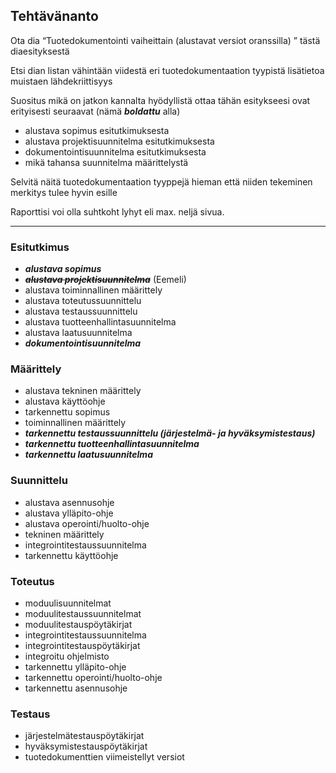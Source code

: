 ## Tehtävänanto

Ota dia “Tuotedokumentointi vaiheittain (alustavat versiot oranssilla) ” tästä diaesityksestä

Etsi dian listan vähintään viidestä eri tuotedokumentaation tyypistä lisätietoa muistaen lähdekriittisyys

Suositus mikä on jatkon kannalta hyödyllistä ottaa tähän esitykseesi ovat erityisesti seuraavat (nämä ***boldattu*** alla)
- alustava sopimus esitutkimuksesta
- alustava projektisuunnitelma esitutkimuksesta
- dokumentointisuunnitelma esitutkimuksesta
- mikä tahansa suunnitelma määrittelystä

Selvitä näitä tuotedokumentaation tyyppejä hieman että niiden tekeminen merkitys tulee hyvin esille

Raporttisi voi olla suhtkoht lyhyt eli max. neljä sivua. 


______________

### Esitutkimus
- ***alustava sopimus***
- ~~***alustava projektisuunnitelma***~~ (Eemeli)
- alustava toiminnallinen määrittely  
- alustava toteutussuunnittelu  
- alustava testaussuunnittelu
- alustava tuotteenhallintasuunnitelma  
- alustava laatusuunnitelma  
- ***dokumentointisuunnitelma***

### Määrittely
- alustava tekninen määrittely  
- alustava käyttöohje
- tarkennettu sopimus  
- toiminnallinen määrittely  
- ***tarkennettu testaussuunnittelu (järjestelmä- ja hyväksymistestaus)***
- ***tarkennettu tuotteenhallintasuunnitelma***  
- ***tarkennettu laatusuunnitelma***

### Suunnittelu
- alustava asennusohje
- alustava ylläpito-ohje  
- alustava operointi/huolto-ohje  
- tekninen määrittely  
- integrointitestaussuunnitelma  
- tarkennettu käyttöohje  

### Toteutus
- moduulisuunnitelmat  
- moduulitestaussuunnitelmat  
- moduulitestauspöytäkirjat
- integrointitestaussuunnitelma  
- integrointitestauspöytäkirjat  
- integroitu ohjelmisto  
- tarkennettu ylläpito-ohje
- tarkennettu operointi/huolto-ohje  
- tarkennettu asennusohje

### Testaus
- järjestelmätestauspöytäkirjat
- hyväksymistestauspöytäkirjat
- tuotedokumenttien viimeistellyt versiot

